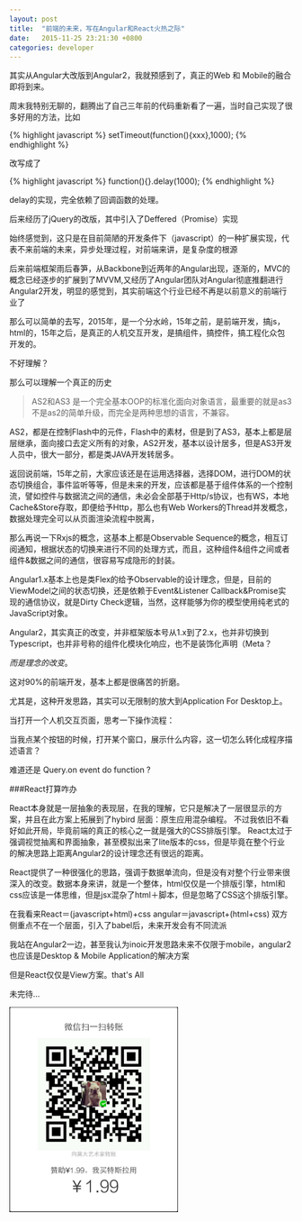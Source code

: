 ```yaml
---
layout: post
title:  "前端的未来，写在Angular和React火热之际"
date:   2015-11-25 23:21:30 +0800
categories: developer 
---
```


其实从Angular大改版到Angular2，我就预感到了，真正的Web 和 Mobile的融合即将到来。

周末我特别无聊的，翻腾出了自己三年前的代码重新看了一遍，当时自己实现了很多好用的方法，比如

{% highlight javascript %}
setTimeout(function(){xxx},1000);
{% endhighlight %}

改写成了

{% highlight javascript %}
function(){}.delay(1000);
{% endhighlight %}

delay的实现，完全依赖了回调函数的处理。

后来经历了jQuery的改版，其中引入了Deffered（Promise）实现

始终感觉到，这只是在目前简陋的开发条件下（javascript）的一种扩展实现，代表不来前端的未来，异步处理过程，对前端来讲，是复杂度的根源


后来前端框架雨后春笋，从Backbone到近两年的Angular出现，逐渐的，MVC的概念已经逐步的扩展到了MVVM,又经历了Angular团队对Angular彻底推翻进行Angular2开发，明显的感觉到，其实前端这个行业已经不再是以前意义的前端行业了

那么可以简单的去写，2015年，是一个分水岭，15年之前，是前端开发，搞js，html的，15年之后，是真正的人机交互开发，是搞组件，搞控件，搞工程化众包开发的。

不好理解？

那么可以理解一个真正的历史

>AS2和AS3
>是一个完全基本OOP的标准化面向对象语言，最重要的就是as3不是as2的简单升级，而完全是两种思想的语言，不兼容。

AS2，都是在控制Flash中的元件，Flash中的素材，但是到了AS3，基本上都是层层继承，面向接口去定义所有的对象，AS2开发，基本以设计居多，但是AS3开发人员中，很大一部分，都是类JAVA开发转居多。

返回说前端，15年之前，大家应该还是在运用选择器，选择DOM，进行DOM的状态切换组合，事件监听等等，但是未来的开发，应该都是基于组件体系的一个控制流，譬如控件与数据流之间的通信，未必会全部基于Http/s协议，也有WS，本地Cache&Store存取，即便给予Http，那么也有Web Workers的Thread并发概念，数据处理完全可以从页面渲染流程中脱离，

那么再说一下Rxjs的概念，这基本上都是Observable Sequence的概念，相互订阅通知，根据状态的切换来进行不同的处理方式，而且，这种组件&组件之间或者组件&数据之间的通信，很容易写成隐形的封装。

Angular1.x基本上也是类Flex的给予Observable的设计理念，但是，目前的ViewModel之间的状态切换，还是依赖于Event&Listener  Callback&Promise实现的通信协议，就是Dirty Check逻辑，当然，这样能够为你的模型使用纯老式的JavaScript对象。

Angular2，其实真正的改变，并非框架版本号从1.x到了2.x，也并非切换到Typescript，也并非号称的组件化模块化响应，也不是装饰化声明（Meta？

*而是理念的改变*。

这对90%的前端开发，基本上都是很痛苦的折磨。

尤其是，这种开发思路，其实可以无限制的放大到Application For Desktop上。

当打开一个人机交互页面，思考一下操作流程：

当我点某个按钮的时候，打开某个窗口，展示什么内容，这一切怎么转化成程序描述语言？

难道还是 Query.on event do function ?


###React打算咋办

React本身就是一层抽象的表现层，在我的理解，它只是解决了一层很显示的方案，并且在此方案上拓展到了hybird 层面：原生应用混杂编程。
不过我依旧不看好如此开局，毕竟前端的真正的核心之一就是强大的CSS排版引擎。
React太过于强调视觉抽离和界面抽象，甚至模拟出来了lite版本的css，但是毕竟在整个行业的解决思路上距离Angular2的设计理念还有很远的距离。

React提供了一种很强化的思路，强调于数据单流向，但是没有对整个行业带来很深入的改变。数据本身来讲，就是一个整体，html仅仅是一个排版引擎，html和css应该是一体思维，但是jsx混杂了html＋脚本，但是忽略了CSS这个排版引擎。

在我看来React＝(javascript+html)+css angular＝javascript+(html+css) 双方侧重点不在一个层面，引入了babel后，未来开发会有不同流派

我站在Angular2一边，甚至我认为inoic开发思路未来不仅限于mobile，angular2也应该是Desktop & Mobile Application的解决方案

但是React仅仅是View方案。that's All


未完待...

<img src="/public/images/money.jpg" width="300">




